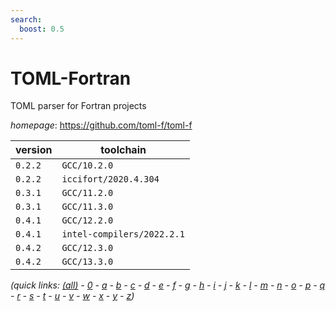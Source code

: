 ```yaml
---
search:
  boost: 0.5
---
```

# TOML-Fortran

TOML parser for Fortran projects

*homepage*: <https://github.com/toml-f/toml-f>

version | toolchain
--------|----------
``0.2.2`` | ``GCC/10.2.0``
``0.2.2`` | ``iccifort/2020.4.304``
``0.3.1`` | ``GCC/11.2.0``
``0.3.1`` | ``GCC/11.3.0``
``0.4.1`` | ``GCC/12.2.0``
``0.4.1`` | ``intel-compilers/2022.2.1``
``0.4.2`` | ``GCC/12.3.0``
``0.4.2`` | ``GCC/13.3.0``


*(quick links: [(all)](../index.md) - [0](../0/index.md) - [a](../a/index.md) - [b](../b/index.md) - [c](../c/index.md) - [d](../d/index.md) - [e](../e/index.md) - [f](../f/index.md) - [g](../g/index.md) - [h](../h/index.md) - [i](../i/index.md) - [j](../j/index.md) - [k](../k/index.md) - [l](../l/index.md) - [m](../m/index.md) - [n](../n/index.md) - [o](../o/index.md) - [p](../p/index.md) - [q](../q/index.md) - [r](../r/index.md) - [s](../s/index.md) - [t](../t/index.md) - [u](../u/index.md) - [v](../v/index.md) - [w](../w/index.md) - [x](../x/index.md) - [y](../y/index.md) - [z](../z/index.md))*

